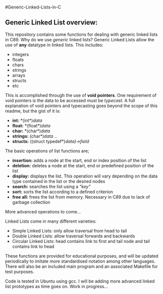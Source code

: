 #Generic-Linked-Lists-in-C

## Generic Linked List overview:

This repository contains some functions for dealing with generic linked lists in C89. Why do we use _generic_ linked lists? 
Generic Linked Lists allow the use of **any** datatype in linked lists. 
This includes:
* integers
* floats
* chars
* strings
* arrays
* structs
* etc

This is accomplished through the use of **void pointers**. One requirement of void pointers is the data to be accessed must be _typecast_.
A full explanation of void pointers and typecasting goes beyond the scope of this readme, but the gist of it is:
* **int:** \*(int*)_data_
* **float:** \*(float*)_data_
* **char:** \*(char*)_data_
* **strings:** (char*)_data_
..
* **structs:**  ((struct typedef*)_data)->field_


The basic operations of list functions are;
* **insertion:** adds a node at the start, end or index position of the list
* **deletion:** deletes a node at the start, end or predefined position of the list
* **display:** displays the list. This operation will vary depending on the data type contained in the list or the desired nodes
* **search:** searches the list using a _"key"_
* **sort:** sorts the list according to a defined criterion
* **free all:** frees the list from memory. Necessary in C89 due to lack of garbage collection

More advanced operations to come...

Linked Lists come in many different varieties:
* Simple Linked Lists: only allow traversal from head to tail
* Double Linked Lists: allow traversal forwards and backwards
* Circular Linked Lists: head contains link to first and tail node and tail contains link to head

These functions are provided for educational purposes, and will be updated periodically to imitate more standardised notation among other languages.
There will also be an included main program and an associated Makefile for test purposes.

Code is tested in Ubuntu using gcc. I will be adding more advanced linked list prototypes as time goes on. Work in progress...
